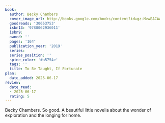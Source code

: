 ```yaml
---
book:
  author: Becky Chambers
  cover_image_url: http://books.google.com/books/content?id=gz-MvwEACAAJ&printsec=frontcover&img=1&zoom=1&source=gbs_api
  goodreads: '30653753'
  isbn13: '9780062936011'
  isbn9: 
  owned: ''
  pages: '164'
  publication_year: '2019'
  series: 
  series_position: ''
  spine_color: '#a5754e'
  tags: ''
  title: To Be Taught, If Fortunate 
plan:
  date_added: 2025-06-17
review:
  date_read:
  - 2025-06-17
  rating: 5
---
```

Becky Chambers. So good. A beautiful little novella about the wonder of exploration and the longing for home.
